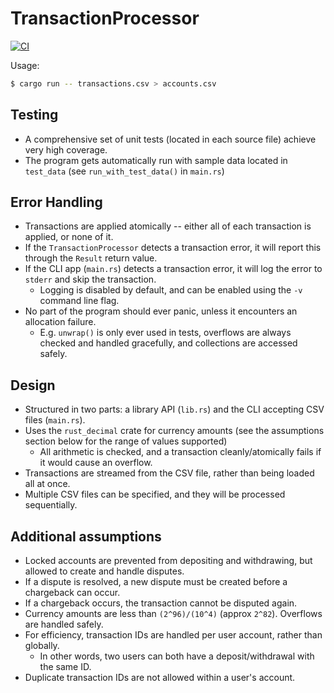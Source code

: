 # TransactionProcessor

[![CI](https://github.com/KInterview-MG/transaction-processor/actions/workflows/build.yml/badge.svg)](https://github.com/KInterview-MG/transaction-processor/actions/workflows/build.yml)

Usage:

```bash
$ cargo run -- transactions.csv > accounts.csv
```

## Testing

* A comprehensive set of unit tests (located in each source file) achieve very high coverage.
* The program gets automatically run with sample data located in `test_data` (see `run_with_test_data()` in `main.rs`)

## Error Handling

* Transactions are applied atomically -- either all of each transaction is applied, or none of it.
* If the `TransactionProcessor` detects a transaction error, it will report this through the `Result` return value.
* If the CLI app (`main.rs`) detects a transaction error, it will log the error to `stderr` and skip the transaction.
  * Logging is disabled by default, and can be enabled using the `-v` command line flag.
* No part of the program should ever panic, unless it encounters an allocation failure.
  * E.g. `unwrap()` is only ever used in tests, overflows are always checked and handled gracefully, and collections are accessed safely.

## Design

* Structured in two parts: a library API (`lib.rs`) and the CLI accepting CSV files (`main.rs`).
* Uses the `rust_decimal` crate for currency amounts (see the assumptions section below for the range of values supported)
    * All arithmetic is checked, and a transaction cleanly/atomically fails if it would cause an overflow.
* Transactions are streamed from the CSV file, rather than being loaded all at once.
* Multiple CSV files can be specified, and they will be processed sequentially.

## Additional assumptions

* Locked accounts are prevented from depositing and withdrawing, but allowed to create and handle disputes.
* If a dispute is resolved, a new dispute must be created before a chargeback can occur.
* If a chargeback occurs, the transaction cannot be disputed again.
* Currency amounts are less than `(2^96)/(10^4)` (approx `2^82`). Overflows are handled safely.
* For efficiency, transaction IDs are handled per user account, rather than globally.
  * In other words, two users can both have a deposit/withdrawal with the same ID.
* Duplicate transaction IDs are not allowed within a user's account.